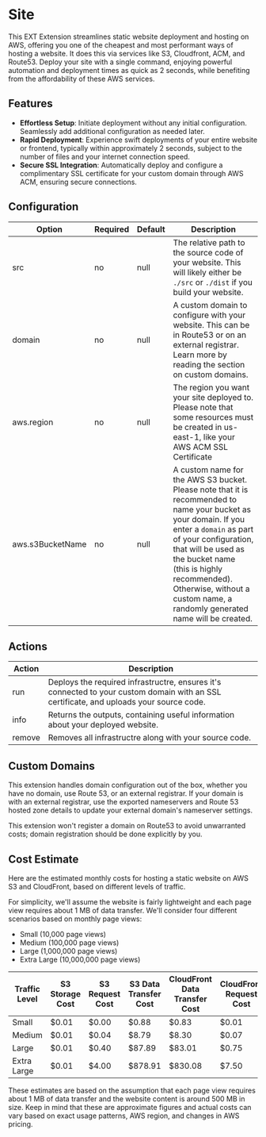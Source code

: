 # Site

This EXT Extension streamlines static website deployment and hosting on AWS, offering you one of the cheapest and most performant ways of hosting a website. It does this via services like S3, Cloudfront, ACM, and Route53. Deploy your site with a single command, enjoying powerful automation and deployment times as quick as 2 seconds, while benefiting from the affordability of these AWS services.

## Features

* **Effortless Setup**: Initiate deployment without any initial configuration. Seamlessly add additional configuration as needed later.
* **Rapid Deployment**: Experience swift deployments of your entire website or frontend, typically within approximately 2 seconds, subject to the number of files and your internet connection speed.
* **Secure SSL Integration**: Automatically deploy and configure a complimentary SSL certificate for your custom domain through AWS ACM, ensuring secure connections.

## Configuration

| Option | Required | Default | Description |
| ------ | -------- | ------- | ----------- |
| src | no | null | The relative path to the source code of your website. This will likely either be `./src` or `./dist` if you build your website. |
| domain | no | null | A custom domain to configure with your website. This can be in Route53 or on an external registrar. Learn more by reading the section on custom domains. |
| aws.region | no | null | The region you want your site deployed to. Please note that some resources must be created in us-east-1, like your AWS ACM SSL Certificate |
| aws.s3BucketName | no | null | A custom name for the AWS S3 bucket. Please note that it is recommended to name your bucket as your domain. If you enter a `domain` as part of your configuration, that will be used as the bucket name (this is highly recommended). Otherwise, without a custom name, a randomly generated name will be created. |

## Actions

| Action | Description |
| ------- | ----------- |
| run | Deploys the required infrastructre, ensures it's connected to your custom domain with an SSL certificate, and uploads your source code. |
| info | Returns the outputs, containing useful information about your deployed website. |
| remove | Removes all infrastructre along with your source code. |


## Custom Domains

This extension handles domain configuration out of the box, whether you have no domain, use Route 53, or an external registrar. If your domain is with an external registrar, use the exported nameservers and Route 53 hosted zone details to update your external domain's nameserver settings.

This extension won't register a domain on Route53 to avoid unwarranted costs; domain registration should be done explicitly by you.

## Cost Estimate

Here are the estimated monthly costs for hosting a static website on AWS S3 and CloudFront, based on different levels of traffic.

For simplicity, we'll assume the website is fairly lightweight and each page view requires about 1 MB of data transfer. We'll consider four different scenarios based on monthly page views:

* Small (10,000 page views)
* Medium (100,000 page views)
* Large (1,000,000 page views)
* Extra Large (10,000,000 page views)

| Traffic Level  | S3 Storage Cost | S3 Request Cost | S3 Data Transfer Cost | CloudFront Data Transfer Cost | CloudFront Request Cost | Total Estimated Cost |
|----------------|-----------------|-----------------|-----------------------|-------------------------------|-------------------------|----------------------|
| Small          | $0.01           | $0.00           | $0.88                 | $0.83                         | $0.01                   | $1.73                |
| Medium         | $0.01           | $0.04           | $8.79                 | $8.30                         | $0.07                   | $17.22               |
| Large          | $0.01           | $0.40           | $87.89                | $83.01                        | $0.75                   | $172.06              |
| Extra Large    | $0.01           | $4.00           | $878.91               | $830.08                       | $7.50                   | $1720.50             |

These estimates are based on the assumption that each page view requires about 1 MB of data transfer and the website content is around 500 MB in size. Keep in mind that these are approximate figures and actual costs can vary based on exact usage patterns, AWS region, and changes in AWS pricing.